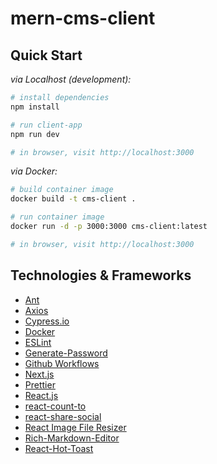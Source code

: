 # mern-cms-client

## Quick Start

_via Localhost (development):_
```sh
# install dependencies
npm install

# run client-app 
npm run dev

# in browser, visit http://localhost:3000
```

_via Docker:_
```sh
# build container image
docker build -t cms-client .

# run container image
docker run -d -p 3000:3000 cms-client:latest

# in browser, visit http://localhost:3000
```

## Technologies & Frameworks

- [Ant](https://ant.design)
- [Axios]()
- [Cypress.io](https://docs.cypress.io/)
- [Docker](https://www.docker.com/)
- [ESLint](https://eslint.org/)
- [Generate-Password]()
- [Github Workflows](https://docs.github.com/en/actions/using-workflows/workflow-syntax-for-github-actions)
- [Next.js](https://nextjs.org)
- [Prettier](https://prettier.io/)
- [React.js](https://reactjs.org/)
- [react-count-to]()
- [react-share-social]()
- [React Image File Resizer]()
- [Rich-Markdown-Editor]()
- [React-Hot-Toast]()